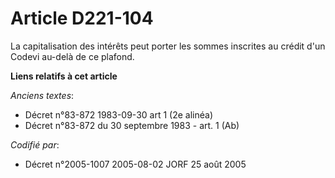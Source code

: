 # Article D221-104

La capitalisation des intérêts peut porter les sommes inscrites au crédit d'un Codevi au-delà de ce plafond.

**Liens relatifs à cet article**

_Anciens textes_:

  - Décret n°83-872 1983-09-30 art 1 (2e alinéa)
  - Décret n°83-872 du 30 septembre 1983 - art. 1 (Ab)

_Codifié par_:

  - Décret n°2005-1007 2005-08-02 JORF 25 août 2005
